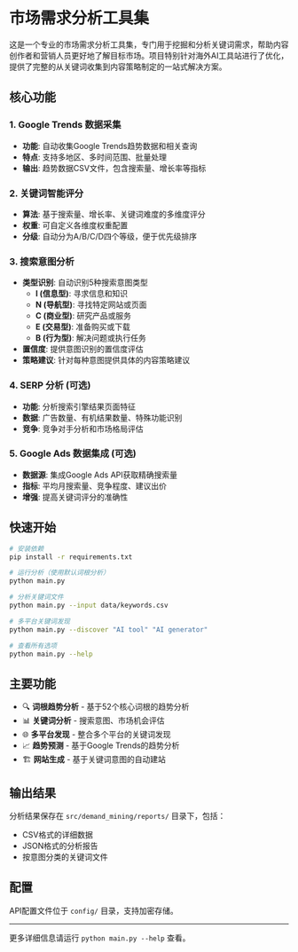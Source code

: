 # 市场需求分析工具集

这是一个专业的市场需求分析工具集，专门用于挖掘和分析关键词需求，帮助内容创作者和营销人员更好地了解目标市场。项目特别针对海外AI工具站进行了优化，提供了完整的从关键词收集到内容策略制定的一站式解决方案。

## 核心功能

### 1. Google Trends 数据采集
- **功能**: 自动收集Google Trends趋势数据和相关查询
- **特点**: 支持多地区、多时间范围、批量处理
- **输出**: 趋势数据CSV文件，包含搜索量、增长率等指标

### 2. 关键词智能评分
- **算法**: 基于搜索量、增长率、关键词难度的多维度评分
- **权重**: 可自定义各维度权重配置
- **分级**: 自动分为A/B/C/D四个等级，便于优先级排序

### 3. 搜索意图分析
- **类型识别**: 自动识别5种搜索意图类型
  - **I (信息型)**: 寻求信息和知识
  - **N (导航型)**: 寻找特定网站或页面  
  - **C (商业型)**: 研究产品或服务
  - **E (交易型)**: 准备购买或下载
  - **B (行为型)**: 解决问题或执行任务
- **置信度**: 提供意图识别的置信度评估
- **策略建议**: 针对每种意图提供具体的内容策略建议

### 4. SERP 分析 (可选)
- **功能**: 分析搜索引擎结果页面特征
- **数据**: 广告数量、有机结果数量、特殊功能识别
- **竞争**: 竞争对手分析和市场格局评估

### 5. Google Ads 数据集成 (可选)
- **数据源**: 集成Google Ads API获取精确搜索量
- **指标**: 平均月搜索量、竞争程度、建议出价
- **增强**: 提高关键词评分的准确性

## 快速开始

```bash
# 安装依赖
pip install -r requirements.txt

# 运行分析（使用默认词根分析）
python main.py

# 分析关键词文件
python main.py --input data/keywords.csv

# 多平台关键词发现
python main.py --discover "AI tool" "AI generator"

# 查看所有选项
python main.py --help
```

## 主要功能

- 🔍 **词根趋势分析** - 基于52个核心词根的趋势分析
- 📊 **关键词分析** - 搜索意图、市场机会评估
- 🌐 **多平台发现** - 整合多个平台的关键词发现
- 📈 **趋势预测** - 基于Google Trends的趋势分析
- 🏗️ **网站生成** - 基于关键词意图的自动建站

## 输出结果

分析结果保存在 `src/demand_mining/reports/` 目录下，包括：
- CSV格式的详细数据
- JSON格式的分析报告
- 按意图分类的关键词文件

## 配置

API配置文件位于 `config/` 目录，支持加密存储。

---

更多详细信息请运行 `python main.py --help` 查看。